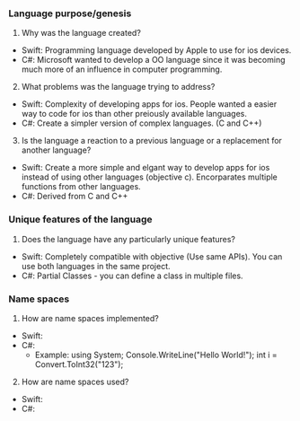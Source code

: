 ### Language purpose/genesis
1. Why was the language created?
* Swift: Programming language developed by Apple to use for ios devices.
* C#: Microsoft wanted to develop a OO language since it was becoming much more of an influence in computer programming. 


2. What problems was the language trying to address?
* Swift: Complexity of developing apps for ios. People wanted a easier way to code for ios than other preiously available languages.
* C#: Create a simpler version of complex languages. (C and C++)

3. Is the language a reaction to a previous language or a replacement for another language?
* Swift: Create a more simple and elgant way to develop apps for ios instead of using other languages (objective c). Encorparates multiple functions from other languages.
* C#: Derived from C and C++

### Unique features of the language
1. Does the language have any particularly unique features?
* Swift: Completely compatible with objective (Use same APIs). You can use both languages in the same project.
* C#: Partial Classes - you can define a class in multiple files.

### Name spaces
1. How are name spaces implemented?
* Swift:
* C#:
  - Example: 
  using System;
  Console.WriteLine("Hello World!");
  int i = Convert.ToInt32("123");

2. How are name spaces used?
* Swift: 
* C#: 
